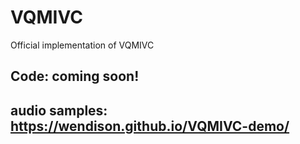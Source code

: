 # VQMIVC
Official implementation of VQMIVC

## Code: coming soon!
## audio samples: https://wendison.github.io/VQMIVC-demo/

